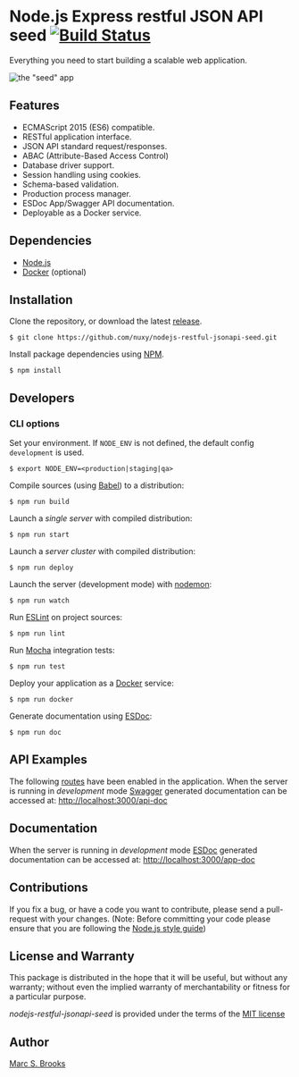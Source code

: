 # Node.js Express restful JSON API seed [![Build Status](https://travis-ci.org/nuxy/nodejs-restful-jsonapi-seed.svg?branch=master)](https://travis-ci.org/nuxy/nodejs-restful-jsonapi-seed)

Everything you need to start building a scalable web application.

![the "seed" app](https://raw.githubusercontent.com/nuxy/nodejs-restful-jsonapi-seed/master/package.png)

## Features

- ECMAScript 2015 (ES6) compatible.
- RESTful application interface.
- JSON API standard request/responses.
- ABAC (Attribute-Based Access Control)
- Database driver support.
- Session handling using cookies.
- Schema-based validation.
- Production process manager.
- ESDoc App/Swagger API documentation.
- Deployable as a Docker service.

## Dependencies

- [Node.js](https://nodejs.org)
- [Docker](https://docker.com) (optional)

## Installation

Clone the repository, or download the latest [release](https://github.com/nuxy/nodejs-restful-jsonapi-seed/releases).

    $ git clone https://github.com/nuxy/nodejs-restful-jsonapi-seed.git

Install package dependencies using [NPM](https://npmjs.com).

    $ npm install

## Developers

### CLI options

Set your environment. If `NODE_ENV` is not defined, the default config `development` is used.

    $ export NODE_ENV=<production|staging|qa>

Compile sources (using [Babel](https://babeljs.io)) to a distribution:

    $ npm run build

Launch a _single server_ with compiled distribution:

    $ npm run start

Launch a _server cluster_ with compiled distribution:

    $ npm run deploy

Launch the server (development mode) with [nodemon](https://nodemon.io):

    $ npm run watch

Run [ESLint](https://eslint.org/) on project sources:

    $ npm run lint

Run [Mocha](https://mochajs.org) integration tests:

    $ npm run test

Deploy your application as a [Docker](https://docker.com) service:

    $ npm run docker

Generate documentation using [ESDoc](https://esdoc.org):

    $ npm run doc

## API Examples

The following [routes](src/routes/examples) have been enabled in the application.  When the server is running in _development_ mode [Swagger](https://swagger.io) generated documentation can be accessed at: [http://localhost:3000/api-doc](http://localhost:3000/api-doc)

## Documentation

When the server is running in _development_ mode [ESDoc](https://esdoc.org) generated documentation can be accessed at: [http://localhost:3000/app-doc](http://localhost:3000/app-doc)

## Contributions

If you fix a bug, or have a code you want to contribute, please send a pull-request with your changes. (Note: Before committing your code please ensure that you are following the [Node.js style guide](https://github.com/felixge/node-style-guide))

## License and Warranty

This package is distributed in the hope that it will be useful, but without any warranty; without even the implied warranty of merchantability or fitness for a particular purpose.

_nodejs-restful-jsonapi-seed_ is provided under the terms of the [MIT license](http://www.opensource.org/licenses/mit-license.php)

## Author

[Marc S. Brooks](https://github.com/nuxy)
